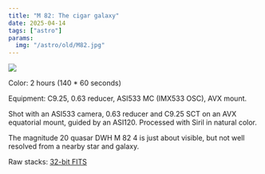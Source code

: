 ```yaml
---
title: "M 82: The cigar galaxy"
date: 2025-04-14
tags: ["astro"]
params:
  img: "/astro/old/M82.jpg"
---
```


![](/astro/old/M82.jpg)

Color: 2 hours (140 * 60 seconds)

Equipment: C9.25, 0.63 reducer, ASI533 MC (IMX533 OSC), AVX mount. 

Shot with an ASI533 camera, 0.63 reducer and C9.25 SCT on an AVX equatorial mount, guided by an ASI120. Processed with Siril in natural color.

The magnitude 20 quasar DWH M 82 4 is just about visible, but not well resolved from a nearby star and galaxy.

<p>Raw stacks: <a href="https://large.maurycyz.com/data/stacks/M82.fit">32-bit FITS</a></p>

